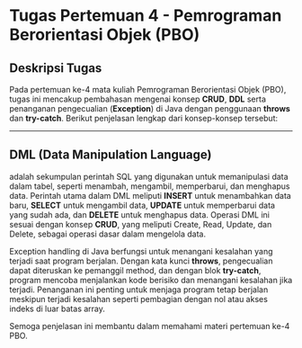 # Tugas Pertemuan 4 - Pemrograman Berorientasi Objek (PBO)

## Deskripsi Tugas
Pada pertemuan ke-4 mata kuliah Pemrograman Berorientasi Objek (PBO), tugas ini mencakup pembahasan mengenai konsep **CRUD**, **DDL** serta penanganan pengecualian (**Exception**) di Java dengan penggunaan **throws** dan **try-catch**. Berikut penjelasan lengkap dari konsep-konsep tersebut:

---

## DML (Data Manipulation Language) 
adalah sekumpulan perintah SQL yang digunakan untuk memanipulasi data dalam tabel, seperti menambah, mengambil, memperbarui, dan menghapus data. Perintah utama dalam DML meliputi **INSERT** untuk menambahkan data baru, **SELECT** untuk mengambil data, **UPDATE** untuk memperbarui data yang sudah ada, dan **DELETE** untuk menghapus data. Operasi DML ini sesuai dengan konsep **CRUD**, yang meliputi Create, Read, Update, dan Delete, sebagai operasi dasar dalam mengelola data.

Exception handling di Java berfungsi untuk menangani kesalahan yang terjadi saat program berjalan. Dengan kata kunci **throws**, pengecualian dapat diteruskan ke pemanggil method, dan dengan blok **try-catch**, program mencoba menjalankan kode berisiko dan menangani kesalahan jika terjadi. Penanganan ini penting untuk menjaga program tetap berjalan meskipun terjadi kesalahan seperti pembagian dengan nol atau akses indeks di luar batas array.

Semoga penjelasan ini membantu dalam memahami materi pertemuan ke-4 PBO.
